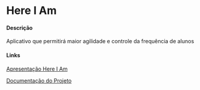 # Here I Am
#### Descrição  
Aplicativo que permitirá maior agilidade e controle da frequência de alunos
#### Links
[Apresentação Here I Am](https://docs.google.com/presentation/d/1xk70MBOXVAQ6kbUEaTMhTkMzoSpqRdCDJuC0XVa1quQ/edit?usp=sharing)

[Documentação do Projeto](https://drive.google.com/drive/folders/0B-UBJDgjiTF4YUdiUXJxNGtMb1U?usp=sharing)
